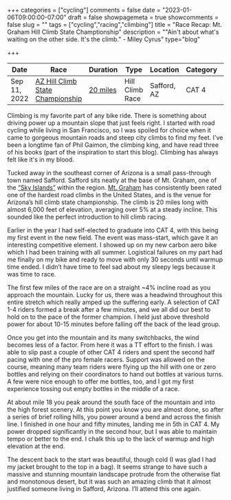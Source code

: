 +++
categories = ["cycling"]
comments = false
date = "2023-01-06T09:00:00-07:00"
draft = false
showpagemeta = true
showcomments = false
slug = ""
tags = ["cycling","racing","climbing"]
title = "Race Recap: Mt. Graham Hill Climb State Champtionship"
description = "\"Ain't about what's waiting on the other side. It's the climb.\" - Miley Cyrus"
type="blog"

+++


| Date         | Race                                                                                                       | Duration                                                   | Type            | Location         | Category    | Result                                                                                   |
| ------------ | ---------------------------------------------------------------------------------------------------------- | ---------------------------------------------------------- | --------------- | ---------------- | ----------- | ---------------------------------------------------------------------------------------- |
| Sep 11, 2022 | [AZ Hill Climb State Championship](https://www.bikereg.com/56170)                                          | [20 miles](https://www.strava.com/activities/7792785724)   | Hill Climb Race | Safford, AZ      | CAT 4       | [5 / 7](https://legacy.usacycling.org/results/index.php?permit=2022-8440)                |

Climbing is my favorite part of any bike ride. There is something about driving power up a mountain slope that just feels right. I started with road cycling while living in San Francisco, so I was spoiled for choice when it came to gorgeous mountain roads and steep city climbs to find my feet. I've been a longtime fan of Phil Gaimon, the climbing king, and have read three of his books (part of the inspiration to start this blog).  Climbing has always felt like it's in my blood.

Tucked away in the southeast corner of Arizona is a small pass-through town named Safford. Safford sits neatly at the base of Mt. Graham, one of the [“Sky Islands”](https://www.fs.usda.gov/wildflowers/beauty/Sky_Islands/index.shtml) within the region. [Mt. Graham](https://pjammcycling.com/climb/80.Mt-Graham-Cycling) has consistently been rated one of the hardest road climbs in the United States, and is the venue for Arizona’s hill climb state championship. The climb is 20 miles long with almost 6,000 feet of elevation, averaging over 5% at a steady incline. This sounded like the perfect introduction to hill climb racing.

Earlier in the year I had self-elected to graduate into CAT 4, with this being my first event in the new field. The event was mass-start, which gave it an interesting competitive element. I showed up on my new carbon aero bike which I had been training with all summer. Logistical failures on my part had me finally on my bike and ready to move with only 30 seconds until warmup time ended. I didn’t have time to feel sad about my sleepy legs because it was time to race.

The first few miles of the race are on a straight ~4% incline road as you approach the mountain. Lucky for us, there was a headwind throughout this entire stretch which really amped up the suffering early. A selection of CAT 1-4 riders formed a break after a few minutes, and we all did our best to hold on to the pace of the former champion. I held just above threshold power for about 10-15 minutes before falling off the back of the lead group.

Once you get into the mountain and its many switchbacks, the wind becomes less of a factor. From here it was a TT effort to the finish. I was able to slip past a couple of other CAT 4 riders and spent the second half pacing with one of the pro female racers. Support was allowed on the course, meaning many team riders were flying up the hill with one or zero bottles and relying on their coordinators to hand out bottles at various turns. A few were nice enough to offer me bottles, too, and I got my first experience tossing out empty bottles in the middle of a race.

At about mile 18 you peak around the south face of the mountain and into the high forest scenery. At this point you know you are almost done, so after a series of brief rolling hills, you power around a bend and across the finish line. I finished in one hour and fifty minutes, landing me in 5th in CAT 4.  My power dropped significantly in the second hour, but I was able to maintain tempo or better to the end. I chalk this up to the lack of warmup and high elevation at the end.

The descent back to the start was beautiful, though cold (I was glad I had my jacket brought to the top in a bag). It seems strange to have such a massive and stunning mountain landscape protrude from the otherwise flat and monotonous desert, but it was such an amazing climb that it almost justified someone living in Safford, Arizona. I’ll attend this one again.
